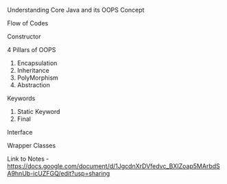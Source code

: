 Understanding Core Java and its OOPS Concept

Flow of Codes

Constructor

4 Pillars of OOPS

1. Encapsulation
2. Inheritance
3. PolyMorphism
4. Abstraction

Keywords

1. Static Keyword
2. Final

Interface

Wrapper Classes

Link to Notes - https://docs.google.com/document/d/1JgcdnXrDVfedvc_BXIZoap5MArbdSA9hnUb-icUZFGQ/edit?usp=sharing
